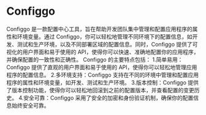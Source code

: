 # Configgo
Configgo 是一款配置中心工具，旨在帮助开发团队集中管理和配置应用程序的属性和环境变量。通过 Configgo，你可以轻松地管理不同环境下的配置信息，如开发、测试和生产环境，以及不同部署区域的配置信息。同时，Configgo 提供了可视化的用户界面和易于使用的 API，使得你可以快速、准确地配置你的应用程序，并确保配置的一致性和正确性。
Configgo 的主要特点包括：
1.简单易用：Configgo 提供了直观的用户界面和易于使用的 API，使得你可以轻松地管理应用程序的配置信息。
2.多环境支持：Configgo 支持在不同的环境中管理和配置应用程序的属性和环境变量，如开发、测试和生产环境。
3.版本控制：Configgo 提供了版本控制功能，使得你可以轻松地回滚到之前的配置版本，并查看配置的变更历史。
4.安全可靠：Configgo 采用了安全的加密和身份验证机制，确保你的配置信息始终安全可靠。
